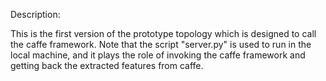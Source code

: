 Description:

This is the first version of the prototype topology which is designed to call the caffe framework. Note that the script
"server.py" is used to run in the local machine, and it plays the role of invoking the caffe framework and getting back
the extracted features from caffe.